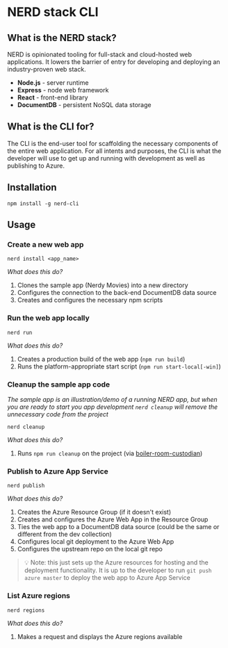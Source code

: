 # NERD stack CLI

## What is the NERD stack?

NERD is opinionated tooling for full-stack and cloud-hosted web applications. It lowers the barrier of entry for developing and deploying an industry-proven web stack.

 - **Node.js** - server runtime
 - **Express** - node web framework
 - **React** - front-end library
 - **DocumentDB** - persistent NoSQL data storage

## What is the CLI for?

The CLI is the end-user tool for scaffolding the necessary components of the entire web application. For all intents and purposes, the CLI is what the developer will use to get up and running with development as well as publishing to Azure.

## Installation

```
npm install -g nerd-cli
```

## Usage

### Create a new web app

```
nerd install <app_name>
```

*What does this do?*
 1. Clones the sample app (Nerdy Movies) into a new directory
 2. Configures the connection to the back-end DocumentDB data source
 3. Creates and configures the necessary npm scripts

### Run the web app locally

 ```
nerd run
 ```

*What does this do?*
 1. Creates a production build of the web app (`npm run build`)
 2. Runs the platform-appropriate start script (`npm run start-local[-win]`)

### Cleanup the sample app code

*The sample app is an illustration/demo of a running NERD app, but when you are ready to start you app development `nerd cleanup` will remove the unnecessary code from the project*

```
nerd cleanup
```

*What does this do?*
 1. Runs `npm run cleanup` on the project (via [boiler-room-custodian](https://github.com/tstringer/boiler-room-custodian))

### Publish to Azure App Service

```
nerd publish
```

*What does this do?*
 1. Creates the Azure Resource Group (if it doesn't exist)
 2. Creates and configures the Azure Web App in the Resource Group
 3. Ties the web app to a DocumentDB data source (could be the same or different from the dev collection)
 4. Configures local git deployment to the Azure Web App
 5. Configures the upstream repo on the local git repo

> :bulb: Note: this just sets up the Azure resources for hosting and the deployment functionality. It is up to the developer to run `git push azure master` to deploy the web app to Azure App Service

### List Azure regions

```
nerd regions
```

*What does this do?*
 1. Makes a request and displays the Azure regions available
